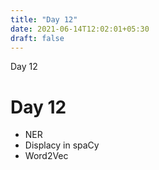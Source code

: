 ```yaml
---
title: "Day 12"
date: 2021-06-14T12:02:01+05:30
draft: false
---
```


Day 12

# Day 12

* NER
* Displacy in spaCy
* Word2Vec